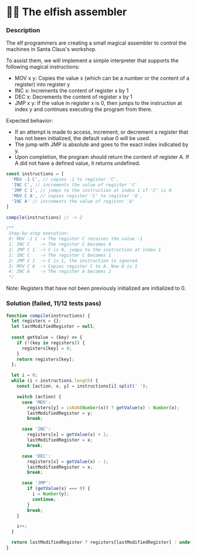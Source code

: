 # 👩‍💻 The elfish assembler

### Description

The elf programmers are creating a small magical assembler to control the machines in Santa Claus's workshop.

To assist them, we will implement a simple interpreter that supports the following magical instructions:

* MOV x y: Copies the value x (which can be a number or the content of a register) into register y
* INC x: Increments the content of register x by 1
* DEC x: Decrements the content of register x by 1
* JMP x y: If the value in register x is 0, then jumps to the instruction at index y and continues executing the program from there.

  
Expected behavior:

* If an attempt is made to access, increment, or decrement a register that has not been initialized, the default value 0 will be used.
* The jump with JMP is absolute and goes to the exact index indicated by y.
* Upon completion, the program should return the content of register A. If A did not have a defined value, it returns undefined.

```js
const instructions = [
  'MOV -1 C', // copies -1 to register 'C',
  'INC C', // increments the value of register 'C'
  'JMP C 1', // jumps to the instruction at index 1 if 'C' is 0
  'MOV C A', // copies register 'C' to register 'A',
  'INC A' // increments the value of register 'A'
]

compile(instructions) // -> 2

/**
 Step-by-step execution:
 0: MOV -1 C -> The register C receives the value -1
 1: INC C    -> The register C becomes 0
 2: JMP C 1  -> C is 0, jumps to the instruction at index 1
 1: INC C    -> The register C becomes 1
 2: JMP C 1  -> C is 1, the instruction is ignored
 3: MOV C A  -> Copies register C to A. Now A is 1
 4: INC A    -> The register A becomes 2
 */
```

Note: Registers that have not been previously initialized are initialized to 0.

### Solution (failed, 11/12 tests pass)

```js
function compile(instructions) {
  let registers = {};
  let lastModifiedRegister = null; 
  
  const getValue = (key) => {
    if (!(key in registers)) {
      registers[key] = 0;
    }
    return registers[key];
  };

  let i = 0;
  while (i < instructions.length) {
    const [action, x, y] = instructions[i].split(' ');

    switch (action) {
      case 'MOV':
        registers[y] = isNaN(Number(x)) ? getValue(x) : Number(x);
        lastModifiedRegister = y; 
        break;

      case 'INC':
        registers[x] = getValue(x) + 1;
        lastModifiedRegister = x;
        break;

      case 'DEC':
        registers[x] = getValue(x) - 1;
        lastModifiedRegister = x;
        break;

      case 'JMP':
        if (getValue(x) === 0) {
          i = Number(y); 
          continue; 
        }
        break;
    }

    i++; 
  }

  return lastModifiedRegister ? registers[lastModifiedRegister] : undefined;
}
```
